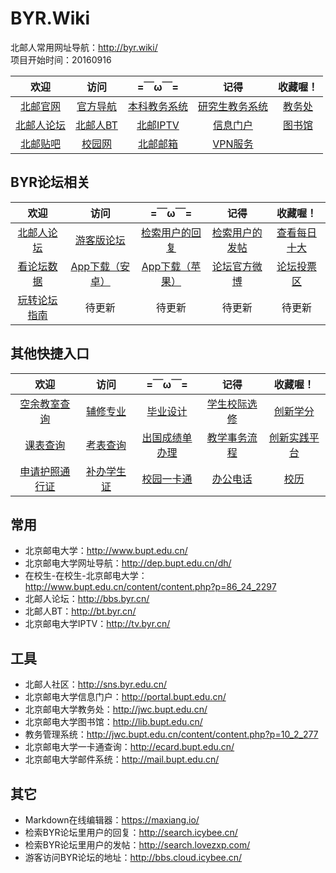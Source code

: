 # BYR.Wiki
北邮人常用网址导航：http://byr.wiki/  
项目开始时间：20160916

|欢迎|访问|=￣ω￣=|记得|收藏喔！|
|:-:|:-:|:-:|:-:|:-:|
|[北邮官网](http://www.bupt.edu.cn/)|[官方导航](http://dep.bupt.edu.cn/dh/)|[本科教务系统](http://jwxt.bupt.edu.cn/)|[研究生教务系统](http://yjxt.bupt.edu.cn/)|[教务处](http://jwc.bupt.edu.cn/)|
|[北邮人论坛](https://bbs.byr.cn/)|[北邮人BT](http://bt.byr.cn/)|[北邮IPTV](http://tv.byr.cn/)|[信息门户](http://my.bupt.edu.cn)|[图书馆](http://lib.bupt.edu.cn/)|
|[北邮贴吧](http://tieba.baidu.com/f?kw=%B1%B1%BE%A9%D3%CA%B5%E7%B4%F3%D1%A7)|[校园网](http://nic.bupt.edu.cn/)|[北邮邮箱](http://mail.bupt.edu.cn/)|[VPN服务](http://nic.bupt.edu.cn/list/list.php?p=3_24_1)|||






## BYR论坛相关
|欢迎|访问|=￣ω￣=|记得|收藏喔！|
|:-:|:-:|:-:|:-:|:-:|
|[北邮人论坛](https://bbs.byr.cn/#!default)|[游客版论坛](http://bbs.cloud.icybee.cn)|[检索用户的回复](http://search.icybee.cn/)|[检索用户的发帖](http://search.lovezxp.com/)|[查看每日十大](http://bbss.zhengzi.me/)|
|[看论坛数据](https://bbs.byr.cn/#!elite/path?v=/bbslists)|[App下载（安卓）](http://android.myapp.com/myapp/detail.htm?apkName=cn.byr.bbs.app)|[App下载（苹果）](https://itunes.apple.com/cn/app/bei-you-ren-lun-tan-bei-you/id1115232927?mt=8)|[论坛官方微博](http://weibo.com/byrbbs)|[论坛投票区](https://bbs.byr.cn/#!vote)|
|[玩转论坛指南](https://bbs.byr.cn/#!article/Talking/5852307)|待更新|待更新|待更新|待更新|待更新|




## 其他快捷入口
|欢迎|访问|=￣ω￣=|记得|收藏喔！|
|:-:|:-:|:-:|:-:|:-:|
|[空余教室查询](http://jwc.bupt.edu.cn/content/content.php?p=10_2_235)|[辅修专业](http://jwc.bupt.edu.cn/list/list.php?p=7_50_1)|[毕业设计](http://jwc.bupt.edu.cn/list/list.php?p=9_38_1)|[学生校际选修](http://www.xueyuanlu.cn/)|[创新学分](http://jwc.bupt.edu.cn/list/list.php?p=9_39_1)|
|[课表查询](http://jwc.bupt.edu.cn/list/list.php?p=4_34_1)|[考表查询](http://jwc.bupt.edu.cn/list/list.php?p=4_35_1)|[出国成绩单办理](http://jwc.bupt.edu.cn/content/content.php?p=5_27_65)|[教学事务流程](http://jwc.bupt.edu.cn/content/content.php?p=5_68_111)|[创新实践平台](http://cslab.bupt.edu.cn/innovation/)|
|[申请护照通行证](http://xsc.bupt.edu.cn/content/content.php?p=27_26_48)|[补办学生证](http://xsc.bupt.edu.cn/content/content.php?p=27_26_48)|[校园一卡通](http://ecard.bupt.edu.cn/)|[办公电话](http://www.bupt.edu.cn/content/content.php?p=6_9_79)|[校历](http://www.bupt.edu.cn/content/content.php?p=6_10_80)






## 常用


* 北京邮电大学：http://www.bupt.edu.cn/
* 北京邮电大学网址导航：http://dep.bupt.edu.cn/dh/
* 在校生-在校生-北京邮电大学：http://www.bupt.edu.cn/content/content.php?p=86_24_2297
* 北邮人论坛：http://bbs.byr.cn/
* 北邮人BT：http://bt.byr.cn/
* 北京邮电大学IPTV：http://tv.byr.cn/

## 工具

* 北邮人社区：http://sns.byr.edu.cn/
* 北京邮电大学信息门户：http://portal.bupt.edu.cn/
* 北京邮电大学教务处：http://jwc.bupt.edu.cn/
* 北京邮电大学图书馆：http://lib.bupt.edu.cn/
* 教务管理系统：http://jwc.bupt.edu.cn/content/content.php?p=10_2_277
* 北京邮电大学一卡通查询：http://ecard.bupt.edu.cn/
* 北京邮电大学邮件系统：http://mail.bupt.edu.cn/

## 其它

* Markdown在线编辑器：https://maxiang.io/
* 检索BYR论坛里用户的回复：http://search.icybee.cn/
* 检索BYR论坛里用户的发帖：http://search.lovezxp.com/
* 游客访问BYR论坛的地址：http://bbs.cloud.icybee.cn/

